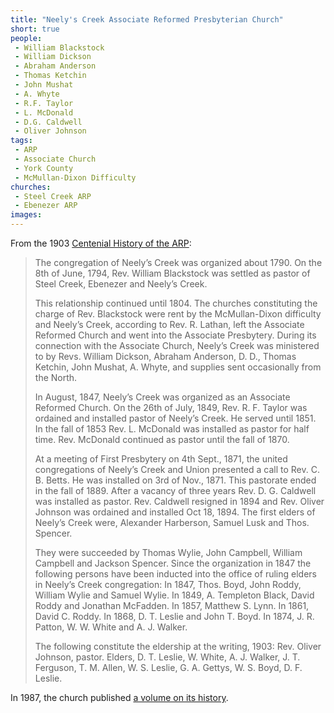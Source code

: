 ```yaml
---
title: "Neely's Creek Associate Reformed Presbyterian Church"
short: true
people:
 - William Blackstock
 - William Dickson
 - Abraham Anderson
 - Thomas Ketchin
 - John Mushat
 - A. Whyte
 - R.F. Taylor
 - L. McDonald
 - D.G. Caldwell
 - Oliver Johnson
tags:
 - ARP
 - Associate Church
 - York County
 - McMullan-Dixon Difficulty
churches:
 - Steel Creek ARP
 - Ebenezer ARP
images:
---
```


From the 1903 [Centenial History of the ARP](https://books.google.com/books?id=eco5AQAAMAAJ):

> The congregation of Neely’s Creek was organized about 1790. On the 8th of June, 1794, Rev. William Blackstock was settled as pastor of Steel Creek, Ebenezer and Neely’s Creek.
> 
> This relationship continued until 1804. The churches constituting the charge of Rev. Blackstock were rent by the McMullan-Dixon difficulty and Neely’s Creek, according to Rev. R. Lathan, left the Associate Reformed Church and went into the Associate Presbytery. During its connection with the Associate Church, Neely’s Creek was ministered to by Revs. William Dickson, Abraham Anderson, D. D., Thomas Ketchin, John Mushat, A. Whyte, and supplies sent occasionally from the North.
>
> In August, 1847, Neely’s Creek was organized as an Associate Reformed Church. On the 26th of July, 1849, Rev. R. F. Taylor was ordained and installed pastor of Neely’s Creek. He served until 1851. In the fall of 1853 Rev. L. McDonald was installed as pastor for half time. Rev. McDonald continued as pastor until the fall of 1870.
>
> At a meeting of First Presbytery on 4th Sept., 1871, the united congregations of Neely’s Creek and Union presented a call to Rev. C. B. Betts. He was installed on 3rd of Nov., 1871. This pastorate ended in the fall of 1889. After a vacancy of three years Rev. D. G. Caldwell was installed as pastor. Rev. Caldwell resigned in 1894 and Rev. Oliver Johnson was ordained and installed Oct 18, 1894. The first elders of Neely’s Creek were, Alexander Harberson, Samuel Lusk and Thos. Spencer.
>
> They were succeeded by Thomas Wylie, John Campbell, William Campbell and Jackson Spencer. Since the organization in 1847 the following persons have been inducted into the office of ruling elders in Neely’s Creek congregation: In 1847, Thos. Boyd, John Roddy, William Wylie and Samuel Wylie. In 1849, A. Templeton Black, David Roddy and Jonathan McFadden. In 1857, Matthew S. Lynn. In 1861, David C. Roddy. In 1868, D. T. Leslie and John T. Boyd. In 1874, J. R. Patton, W. W. White and A. J. Walker.
>
> The following constitute the eldership at the writing, 1903: Rev. Oliver Johnson, pastor. Elders, D. T. Leslie, W. White, A. J. Walker, J. T. Ferguson, T. M. Allen, W. S. Leslie, G. A. Gettys, W. S. Boyd, D. F. Leslie.

In 1987, the church published [a volume on its history](http://pailssc.org/search~S5?/Xhistory+associate+reformed&SORT=D&searchscope=5/Xhistory+associate+reformed&SORT=D&searchscope=5&SUBKEY=history+associate+reformed/1%2C187%2C187%2CB/frameset&FF=Xhistory+associate+reformed&SORT=D&searchscope=5&24%2C24%2C).
